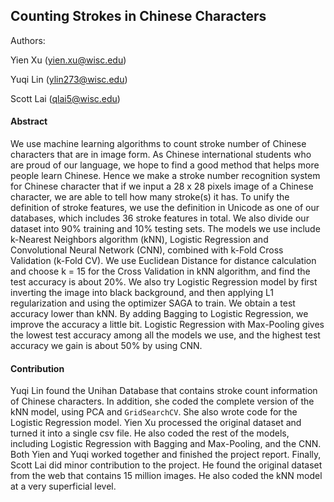 ## Counting Strokes in Chinese Characters

Authors: 

Yien Xu (yien.xu@wisc.edu)

Yuqi Lin (ylin273@wisc.edu)

Scott Lai (qlai5@wisc.edu)

#### Abstract

We use machine learning algorithms to count stroke number of Chinese characters that are in image form. As Chinese international students who are proud of our language, we hope to find a good method that helps more people learn Chinese. Hence we make a stroke number recognition system for Chinese character that if we input a 28 x 28 pixels image of a Chinese character, we are able to tell how many stroke(s) it has. To unify the definition of stroke features, we use the definition in Unicode as one of our databases, which includes 36 stroke features in total. We also divide our dataset into 90% training and 10% testing sets. The models we use include k-Nearest Neighbors algorithm (kNN), Logistic Regression and Convolutional Neural Network (CNN), combined with k-Fold Cross Validation (k-Fold CV). We use Euclidean Distance for distance calculation and choose k = 15 for the Cross Validation in kNN algorithm, and find the test accuracy is about 20\%. We also try Logistic Regression model by first inverting the image into black background, and then applying L1 regularization and using the optimizer SAGA to train. We obtain a test accuracy lower than kNN. By adding Bagging to Logistic Regression, we improve the accuracy a little bit. Logistic Regression with Max-Pooling gives the lowest test accuracy among all the models we use, and the highest test accuracy we gain is about 50% by using CNN.

#### Contribution

Yuqi Lin found the Unihan Database that contains stroke count information of Chinese characters. In addition, she coded the complete version of the kNN model, using PCA and `GridSearchCV`. She also wrote code for the Logistic Regression model. Yien Xu processed the original dataset and turned it into a single csv file. He also coded the rest of the models, including Logistic Regression with Bagging and Max-Pooling, and the CNN. Both Yien and Yuqi worked together and finished the project report. Finally, Scott Lai did minor contribution to the project. He found the original dataset from the web that contains 15 million images. He also coded the kNN model at a very superficial level.